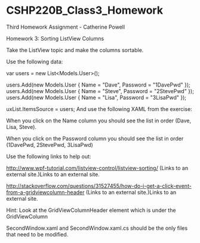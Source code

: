 # CSHP220B_Class3_Homework
Third Homework Assignment - Catherine Powell

Homework 3: Sorting ListView Columns

Take the ListView topic and make the columns sortable.

Use the following data:

var users = new List<Models.User>();

users.Add(new Models.User { Name = "Dave", Password = "1DavePwd" });
users.Add(new Models.User { Name = "Steve", Password = "2StevePwd" });
users.Add(new Models.User { Name = "Lisa", Password = "3LisaPwd" });

uxList.ItemsSource = users;
And use the following XAML from the exercise:

<ListView x:Name="uxList">
    <ListView.View>
        <GridView>
            <GridViewColumn DisplayMemberBinding="{Binding Name}">
            </GridViewColumn>
            <GridViewColumn DisplayMemberBinding="{Binding Password}">
            </GridViewColumn>
        </GridView>
    </ListView.View>
</ListView>
When you click on the Name column you should see the list in order (Dave, Lisa, Steve).

When you click on the Password column you should see the list in order (1DavePwd, 2StevePwd, 3LisaPwd)

Use the following links to help out:

http://www.wpf-tutorial.com/listview-control/listview-sorting/ (Links to an external site.)Links to an external site.

http://stackoverflow.com/questions/31527455/how-do-i-get-a-click-event-from-a-gridviewcolumn-header (Links to an external site.)Links to an external site.

Hint: Look at the GridViewColumnHeader element which is under the GridViewColumn

SecondWindow.xaml and SecondWindow.xaml.cs should be the only files that need to be modified.
